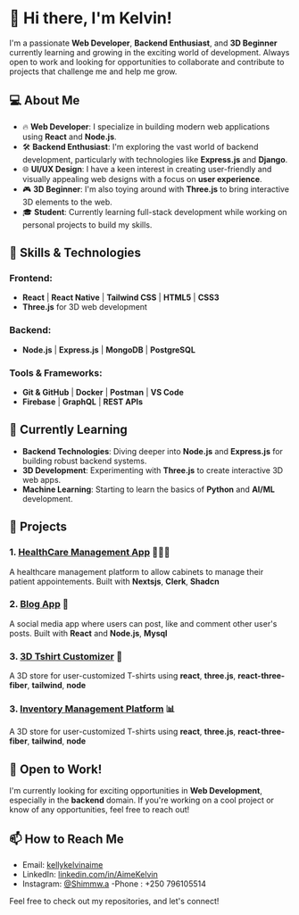 # 👋 Hi there, I'm Kelvin!

I'm a passionate **Web Developer**, **Backend Enthusiast**, and **3D Beginner** currently learning and growing in the exciting world of development. Always open to work and looking for opportunities to collaborate and contribute to projects that challenge me and help me grow.

## 💻 About Me
- 🔥 **Web Developer**: I specialize in building modern web applications using **React** and **Node.js**.
- 🛠️ **Backend Enthusiast**: I'm exploring the vast world of backend development, particularly with technologies like **Express.js** and **Django**.
- 🌐 **UI/UX Design**: I have a keen interest in creating user-friendly and visually appealing web designs with a focus on **user experience**.
- 🎮 **3D Beginner**: I'm also toying around with **Three.js** to bring interactive 3D elements to the web.
- 🎓 **Student**: Currently learning full-stack development while working on personal projects to build my skills.

## 🚀 Skills & Technologies

### Frontend:
- **React** | **React Native** | **Tailwind CSS** | **HTML5** | **CSS3**
- **Three.js** for 3D web development

### Backend:
- **Node.js** | **Express.js** | **MongoDB** | **PostgreSQL**

### Tools & Frameworks:
- **Git & GitHub** | **Docker** | **Postman** | **VS Code**
- **Firebase** | **GraphQL** | **REST APIs**

## 🌱 Currently Learning
- **Backend Technologies**: Diving deeper into **Node.js** and **Express.js** for building robust backend systems.
- **3D Development**: Experimenting with **Three.js** to create interactive 3D web apps.
- **Machine Learning**: Starting to learn the basics of **Python** and **AI/ML** development.

## 🌟 Projects

### 1. [HealthCare Management App](https://github.com/AimeKelvin) 🧑🏽‍⚕️
A healthcare management platform to allow cabinets to manage  their patient appointements. Built with **Nextsjs**, **Clerk**, **Shadcn**

### 2. [Blog App](https://github.com/AimeKelvin) 📱
A social media app where users can post, like and comment other user's posts. Built with **React** and **Node.js**, **Mysql**

### 3. [3D Tshirt Customizer](https://github.com/AimeKelvin/3D_Tshirt_customizer) 👕
A 3D store for user-customized T-shirts using **react**, **three.js**, **react-three-fiber**, **tailwind**, **node**

### 3. [Inventory Management Platform](https://github.com/AimeKelvin) 📊
A 3D store for user-customized T-shirts using **react**, **three.js**, **react-three-fiber**, **tailwind**, **node**

## 👀 Open to Work!
I'm currently looking for exciting opportunities in **Web Development**, especially in the **backend** domain. If you're working on a cool project or know of any opportunities, feel free to reach out!

## 📫 How to Reach Me
- Email: [kellykelvinaime](mailto:your.kellykelvinaime@gmail.com)
- LinkedIn: [linkedin.com/in/AimeKelvin](https://linkedin.com/in/Aimekelvin)
- Instagram: [@Shimmw.a](https://instagram.com/shimmw.a)
-Phone : +250 796105514

Feel free to check out my repositories, and let's connect!
